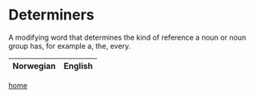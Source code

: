 # Determiners

A modifying word that determines the kind of reference a noun or noun group has, for example a, the, every.

| Norwegian | English |
| --- | --- |
<wordsGoHere>

[home](index.html)